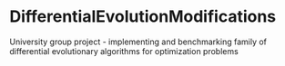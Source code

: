 # DifferentialEvolutionModifications
University group project - implementing and benchmarking family of differential evolutionary algorithms for optimization problems

